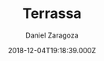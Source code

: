 ---
title: Terrassa
github: https://github.com/danielkvist/hugo-terrassa-theme
demo: https://terrassa.netlify.com/
author: Daniel Zaragoza
ssg:
  - Hugo
cms:
  - Markdown
date: 2018-12-04T19:18:39.000Z
description: >-
  Terrassa is a simple, fast and responsive theme for Hugo with a strong focus
  on accessibility.
draft: false
publish_date: '2018-12-04T19:18:39Z'
update_date: '2021-07-28T10:40:42Z'
github_star: 66
github_fork: 76
---